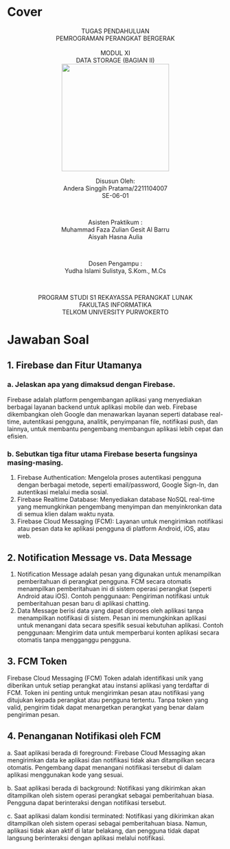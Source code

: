 # Cover

<div align="center">
TUGAS PENDAHULUAN<br>
PEMROGRAMAN PERANGKAT BERGERAK <br>
<br>
MODUL XI <br>
DATA STORAGE (BAGIAN II) <br>

<img src="https://lac.telkomuniversity.ac.id/wp-content/uploads/2021/01/cropped-1200px-Telkom_University_Logo.svg-270x270.png" width="250px">

<br>

Disusun Oleh: <br>
Andera Singgih Pratama/2211104007 <br>
SE-06-01 <br>

<br>

Asisten Praktikum : <br>
Muhammad Faza Zulian Gesit Al Barru <br>
Aisyah Hasna Aulia <br>

<br>

Dosen Pengampu : <br>
Yudha Islami Sulistya, S.Kom., M.Cs <br>

<br>

PROGRAM STUDI S1 REKAYASSA PERANGKAT LUNAK <br>
FAKULTAS INFORMATIKA <br>
TELKOM UNIVERSITY PURWOKERTO <br>

</div>

# Jawaban Soal

## 1. Firebase dan Fitur Utamanya

### a. Jelaskan apa yang dimaksud dengan Firebase.

Firebase adalah platform pengembangan aplikasi yang menyediakan berbagai layanan backend untuk aplikasi mobile dan web. Firebase dikembangkan oleh Google dan menawarkan layanan seperti database real-time, autentikasi pengguna, analitik, penyimpanan file, notifikasi push, dan lainnya, untuk membantu pengembang membangun aplikasi lebih cepat dan efisien.

### b. Sebutkan tiga fitur utama Firebase beserta fungsinya masing-masing.

1. Firebase Authentication: Mengelola proses autentikasi pengguna dengan berbagai metode, seperti email/password, Google Sign-In, dan autentikasi melalui media sosial.
2. Firebase Realtime Database: Menyediakan database NoSQL real-time yang memungkinkan pengembang menyimpan dan menyinkronkan data di semua klien dalam waktu nyata.
3. Firebase Cloud Messaging (FCM): Layanan untuk mengirimkan notifikasi atau pesan data ke aplikasi pengguna di platform Android, iOS, atau web.

## 2. Notification Message vs. Data Message

1. Notification Message adalah pesan yang digunakan untuk menampilkan pemberitahuan di perangkat pengguna. FCM secara otomatis menampilkan pemberitahuan ini di sistem operasi perangkat (seperti Android atau iOS). Contoh penggunaan: Pengiriman notifikasi untuk pemberitahuan pesan baru di aplikasi chatting.
2. Data Message berisi data yang dapat diproses oleh aplikasi tanpa menampilkan notifikasi di sistem. Pesan ini memungkinkan aplikasi untuk menangani data secara spesifik sesuai kebutuhan aplikasi. Contoh penggunaan: Mengirim data untuk memperbarui konten aplikasi secara otomatis tanpa mengganggu pengguna.

## 3. FCM Token

Firebase Cloud Messaging (FCM) Token adalah identifikasi unik yang diberikan untuk setiap perangkat atau instansi aplikasi yang terdaftar di FCM. Token ini penting untuk mengirimkan pesan atau notifikasi yang ditujukan kepada perangkat atau pengguna tertentu. Tanpa token yang valid, pengirim tidak dapat menargetkan perangkat yang benar dalam pengiriman pesan.

## 4. Penanganan Notifikasi oleh FCM

a. Saat aplikasi berada di foreground: Firebase Cloud Messaging akan mengirimkan data ke aplikasi dan notifikasi tidak akan ditampilkan secara otomatis. Pengembang dapat menangani notifikasi tersebut di dalam aplikasi menggunakan kode yang sesuai.<br>

b. Saat aplikasi berada di background: Notifikasi yang dikirimkan akan ditampilkan oleh sistem operasi perangkat sebagai pemberitahuan biasa. Pengguna dapat berinteraksi dengan notifikasi tersebut. <br>

c. Saat aplikasi dalam kondisi terminated: Notifikasi yang dikirimkan akan ditampilkan oleh sistem operasi sebagai pemberitahuan biasa. Namun, aplikasi tidak akan aktif di latar belakang, dan pengguna tidak dapat langsung berinteraksi dengan aplikasi melalui notifikasi.
